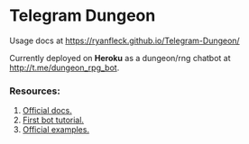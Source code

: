 # Telegram Dungeon

Usage docs at <https://ryanfleck.github.io/Telegram-Dungeon/>

Currently deployed on **Heroku** as a dungeon/rng chatbot at <http://t.me/dungeon_rpg_bot>.

### Resources:
1. [Official docs.](https://python-telegram-bot.readthedocs.io/en/stable)
1. [First bot tutorial.](https://github.com/python-telegram-bot/python-telegram-bot/wiki/Extensions-%E2%80%93-Your-first-Bot)
1. [Official examples.](https://github.com/python-telegram-bot/python-telegram-bot/blob/master/examples/README.md)
